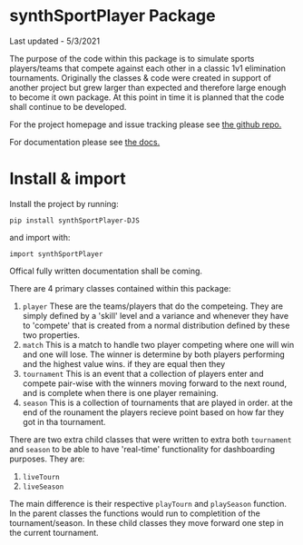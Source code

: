 # synthSportPlayer Package
Last updated - 5/3/2021

The purpose of the code within this package is to simulate sports players/teams that compete against each other in a classic 1v1 elimination tournaments.
Originally the classes & code were created in support of another project but grew larger than expected and therefore large enough to become it own package.
At this point in time it is planned that the code shall continue to be developed.

For the project homepage and issue tracking please see [the github repo.](https://github.com/DrJStrudwick/Synthetic-Sport-Player)

For documentation please see [the docs.](https://synthetic-sport-player.readthedocs.io/en/latest/index.html)

# Install & import
Install the project by running:
```
pip install synthSportPlayer-DJS
```
and import with:
```
import synthSportPlayer
```

Offical fully written documentation shall be coming.

There are 4 primary classes contained within this package:
1. `player` These are the teams/players that do the competeing. They are simply defined by a 'skill' level and a variance and whenever they have to 'compete' that is created from a normal distribution defined by these two properties.
2. `match` This is a match to handle two player competing where one will win and one will lose. The winner is determine by both players performing and the highest value wins. if they are equal then they
3. `tournament` This is an event that a collection of players enter and compete pair-wise with the winners moving forward to the next round, and is complete when there is one player remaining.
4. `season` This is a collection of tournaments that are played in order. at the end of the rounament the players recieve point based on how far they got in tha tournament.

There are two extra child classes that were written to extra both `tournament` and `season` to be able to have 'real-time' functionality for dashboarding purposes. They are:
1. `liveTourn`
2. `liveSeason`

The main difference is their respective `playTourn` and `playSeason` function. In the parent classes the functions would run to completition of the tournament/season. In these child classes they move forward one step in the current tournament.

